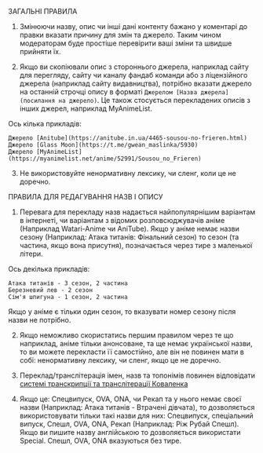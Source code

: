 ЗАГАЛЬНІ ПРАВИЛА

1. Змінюючи назву, опис чи інші дані контенту бажано у коментарі до правки вказати причину для змін та джерело. Таким чином модераторам буде простіше перевірити ваші зміни та швидше прийняти їх.

2. Якщо ви скопіювали опис з стороннього джерела, наприклад сайту для перегляду, сайту чи каналу фандаб команди або з ліцензійного джерела (наприклад сайту видавництва), потрібно вказати джерело на останній строчці опису в форматі `Джерелом [Назва джерела](посилання на джерело)`. Це також стосується перекладених описів з інших джерел, наприклад MyAnimeList.

Ось кілька прикладів:

```
Джерело [Anitube](https://anitube.in.ua/4465-sousou-no-frieren.html)
Джерело [Glass Moon](https://t.me/gwean_maslinka/5930)
Джерело [MyAnimeList](https://myanimelist.net/anime/52991/Sousou_no_Frieren)
```

3. Не використовуйте ненормативну лексику, чи сленг, коли це не доречно.


ПРАВИЛА ДЛЯ РЕДАГУВАННЯ НАЗВ І ОПИСУ

1. Перевага для перекладу назв надається найпопулярнішим варіантам в інтернеті, чи варіантам з відомих розповсюджувачів аніме (Наприклад Watari-Anime чи AniTube). Якщо у аніме немає назви сезону (Наприклад: Атака титанів: Фінальний сезон) то сезон (та частина, якщо вона присутня), позначається через тире з маленької літери.

Ось декілька прикладів:
```
Атака титанів - 3 сезон, 2 частина
Березневий лев - 2 сезон
Сім'я шпигуна - 1 сезон, 2 частина
```

Якщо у аніме є тільки один сезон, то вказувати номер сезону після назви не потрібно.

2. Якщо неможливо скористатись першим правилом через те що наприклад, аніме тільки анонсоване, та ще немає української назви, то ви можете перекласти її самостійно, але він не повинен мати в собі: ненормативну лексику, чи сленг, якщо це не доречно.

3. Переклад/транслітерація імен, назв та топонімів повинен відповідати [системі транскрипції та транслітерації Коваленка](https://uk.wikipedia.org/wiki/%D0%AF%D0%BF%D0%BE%D0%BD%D1%81%D1%8C%D0%BA%D0%BE-%D1%83%D0%BA%D1%80%D0%B0%D1%97%D0%BD%D1%81%D1%8C%D0%BA%D1%96_%D1%81%D0%B8%D1%81%D1%82%D0%B5%D0%BC%D0%B8_%D1%82%D1%80%D0%B0%D0%BD%D1%81%D0%BA%D1%80%D0%B8%D0%BF%D1%86%D1%96%D1%97_%D1%82%D0%B0_%D1%82%D1%80%D0%B0%D0%BD%D1%81%D0%BB%D1%96%D1%82%D0%B5%D1%80%D0%B0%D1%86%D1%96%D1%97#%D0%9A%D0%BE%D0%B2%D0%B0%D0%BB%D0%B5%D0%BD%D0%BA%D0%BE_(2012))

4. Якщо це: Спецвипуск, OVA, ONA, чи Рекап та у нього немає своєї назви (Наприклад: Атака титанів - Втрачені дівчата), то дозволяється використовувати тільки такі назви для них: Спецвипуск, спеціальний випуск, Спешл, OVA, ONA, Рекап (Наприклад: Ріж Рубай Спешл). Якщо ви пишите назву англійською то дозволяється використати Special.
Спешл, OVA, ONA вказуються без тире.
